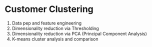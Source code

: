 # Customer Clustering

1. Data pep and feature engineering
2. Dimensionality reduction via Thresholding
3. Dimensionality reduction via PCA (Principal Component Analysis)
4. K-means cluster analysis and comparison
